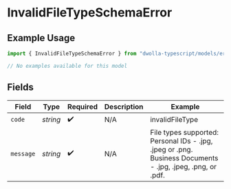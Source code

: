 # InvalidFileTypeSchemaError

## Example Usage

```typescript
import { InvalidFileTypeSchemaError } from "dwolla-typescript/models/errors";

// No examples available for this model
```

## Fields

| Field                                                                                                      | Type                                                                                                       | Required                                                                                                   | Description                                                                                                | Example                                                                                                    |
| ---------------------------------------------------------------------------------------------------------- | ---------------------------------------------------------------------------------------------------------- | ---------------------------------------------------------------------------------------------------------- | ---------------------------------------------------------------------------------------------------------- | ---------------------------------------------------------------------------------------------------------- |
| `code`                                                                                                     | *string*                                                                                                   | :heavy_check_mark:                                                                                         | N/A                                                                                                        | invalidFileType                                                                                            |
| `message`                                                                                                  | *string*                                                                                                   | :heavy_check_mark:                                                                                         | N/A                                                                                                        | File types supported: Personal IDs - .jpg, .jpeg or .png. Business Documents - .jpg, .jpeg, .png, or .pdf. |